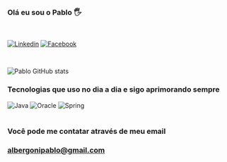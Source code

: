 ### Olá eu sou o Pablo 🖐️<br>
<br>

[![Linkedin](https://img.shields.io/badge/LinkedIn-0077B5?style=for-the-badge&logo=linkedin&logoColor=white)](https://www.linkedin.com/in/pablo-prata-albergoni-6a0b0a113/)
[![Facebook](https://img.shields.io/badge/Facebook-1877F2?style=for-the-badge&logo=facebook&logoColor=white)](https://www.facebook.com/pablo.albergoni.79)

<br>

![Pablo GitHub stats](https://github-readme-stats.vercel.app/api?username=albergonipablo&show_icons=true&theme=gruvbox)

### Tecnologias que uso no dia a dia e sigo aprimorando sempre

<div style="display: inline-block">
    <img align ="center" alt="Java" src="https://img.shields.io/badge/Java-ED8B00?style=for-the-badge&logo=java&logoColor=white"></img>
    <img align ="center" alt="Oracle" src="https://img.shields.io/badge/Oracle-F80000?style=for-the-badge&logo=oracle&logoColor=white"></img>
    <img align ="center" alt="Spring" src="https://img.shields.io/badge/Spring-6DB33F?style=for-the-badge&logo=spring&logoColor=white"></img>
    
    
</div>
<br>
<br>

### Você pode me contatar através de meu email

### albergonipablo@gmail.com

